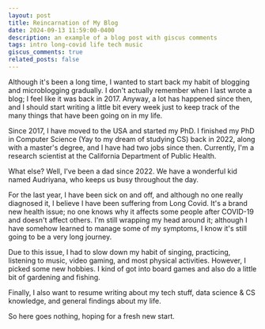 ```yaml
---
layout: post
title: Reincarnation of My Blog
date: 2024-09-13 11:59:00-0400
description: an example of a blog post with giscus comments
tags: intro long-covid life tech music
giscus_comments: true
related_posts: false
---
```


Although it's been a long time, I wanted to start back my habit of blogging and microblogging gradually. I don't actually remember when I last wrote a blog; I feel like it was back in 2017. Anyway, a lot has happened since then, and I should start writing a little bit every week just to keep track of the many things that have been going on in my life.

Since 2017, I have moved to the USA and started my PhD. I finished my PhD in Computer Science (Yay to my dream of studying CS) back in 2022, along with a master's degree, and I have had two jobs since then. Currently, I'm a research scientist at the California Department of Public Health.

What else? Well, I've been a dad since 2022. We have a wonderful kid named Audriyana, who keeps us busy throughout the day.

For the last year, I have been sick on and off, and although no one really diagnosed it, I believe I have been suffering from Long Covid. It's a brand new health issue; no one knows why it affects some people after COVID-19 and doesn't affect others. I'm still wrapping my head around it; although I have somehow learned to manage some of my symptoms, I know it's still going to be a very long journey.

Due to this issue, I had to slow down my habit of singing, practicing, listening to music, video gaming, and most physical activities. However, I picked some new hobbies. I kind of got into board games and also do a little bit of gardening and fishing.

Finally, I also want to resume writing about my tech stuff, data science & CS knowledge, and general findings about my life. 

So here goes nothing, hoping for a fresh new start. 
